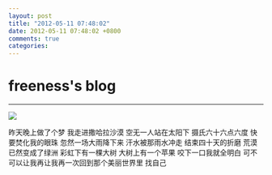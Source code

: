 ```yaml
---
layout: post
title: "2012-05-11 07:48:02"
date: 2012-05-11 07:48:02 +0800
comments: true
categories: 
---
```


# freeness's blog

----------

![](http://okqmqrbgo.bkt.clouddn.com/201205110748021.jpg)

>
昨天晚上做了个梦 我走进撒哈拉沙漠 空无一人站在太阳下 摄氏六十六点六度 快要焚化我的眼珠 忽然一场大雨降下来 汗水被那雨水冲走 结束四十天的折磨 荒漠已然变成了绿洲 彩虹下有一棵大树 大树上有一个苹果 咬下一口我就全明白 可不可以让我再让我再一次回到那个美丽世界里 找自己